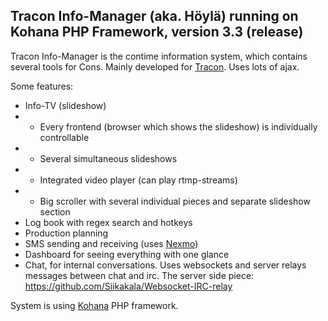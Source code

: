 ## Tracon Info-Manager (aka. Höylä) running on Kohana PHP Framework, version 3.3 (release)

Tracon Info-Manager is the contime information system, which contains several tools for Cons. Mainly developed for [Tracon](http://tracon.fi). Uses lots of ajax.

Some features:
* Info-TV (slideshow)
* * Every frontend (browser which shows the slideshow) is individually controllable
* * Several simultaneous slideshows
* * Integrated video player (can play rtmp-streams)
* * Big scroller with several individual pieces and separate slideshow section
* Log book with regex search and hotkeys
* Production planning
* SMS sending and receiving (uses [Nexmo](http://nexmo.com))
* Dashboard for seeing everything with one glance
* Chat, for internal conversations. Uses websockets and server relays messages between chat and irc. The server side piece: https://github.com/Siikakala/Websocket-IRC-relay

System is using [Kohana](http://kohanaframework.org/) PHP framework.
